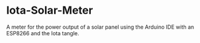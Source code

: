 # Iota-Solar-Meter
A meter for the power output of a solar panel using the Arduino IDE with an ESP8266 and the Iota tangle.
